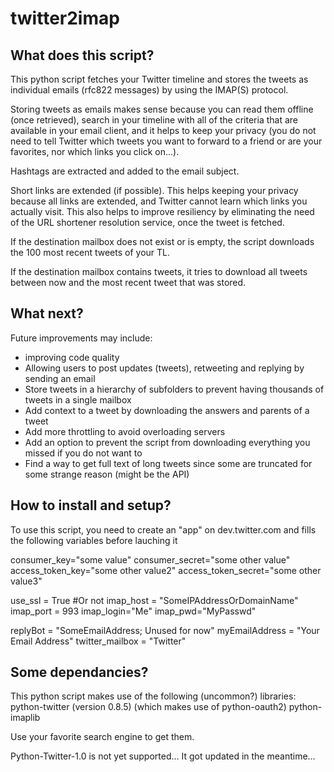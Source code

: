 twitter2imap
============
## What does this script?
This python script fetches your Twitter timeline and stores the tweets as
individual emails (rfc822 messages) by using the IMAP(S) protocol.

Storing tweets as emails makes sense because you can read them offline (once
retrieved), search in your timeline with all of the criteria that are available
in your email client, and it helps to keep your privacy (you do not need to tell
Twitter which tweets you want to forward to a friend or are your favorites, nor
which links you click on...).

Hashtags are extracted and added to the email subject.

Short links are extended (if possible). This helps keeping your privacy because
all links are extended, and Twitter cannot learn which links you actually
visit. This also helps to improve resiliency by eliminating the need of the URL
shortener resolution service, once the tweet is fetched.

If the destination mailbox does not exist or is empty, the script downloads the 100 most recent tweets of your TL.

If the destination mailbox contains tweets, it tries to download all tweets between now and the most recent tweet that was stored.

## What next?
Future improvements may include:
  * improving code quality
  * Allowing users to post updates (tweets), retweeting and replying by sending an email
  * Store tweets in a hierarchy of subfolders to prevent having thousands of tweets in a single mailbox
  * Add context to a tweet by downloading the answers and parents of a tweet
  * Add more throttling to avoid overloading servers
  * Add an option to prevent the script from downloading everything you missed if you do not want to
  * Find a way to get full text of long tweets since some are truncated for some strange reason (might be the API)


## How to install and setup?
To use this script, you need to create an "app" on dev.twitter.com and fills the following variables before lauching it

consumer_key="some value"
consumer_secret="some other value"
access_token_key="some other value2"
access_token_secret="some other value3"

use_ssl = True #Or not
imap_host = "SomeIPAddressOrDomainName"
imap_port = 993
imap_login="Me"
imap_pwd="MyPasswd"

replyBot = "SomeEmailAddress; Unused for now"
myEmailAddress = "Your Email Address"
twitter_mailbox = "Twitter"

## Some dependancies?

This python script makes use of the following (uncommon?) libraries:
python-twitter (version 0.8.5) (which makes use of python-oauth2)
python-imaplib

Use your favorite search engine to get them.

Python-Twitter-1.0 is not yet supported... It got updated in the meantime...

